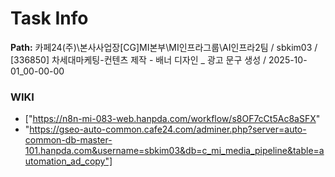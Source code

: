 # Task Info

**Path:** 카페24(주)\본사사업장\[CG]MI본부\MI인프라그룹\AI인프라2팀 / sbkim03 / [336850] 차세대마케팅-컨텐츠 제작 - 배너 디자인 _ 광고 문구 생성 / 2025-10-01_00-00-00

### WIKI
- ["https://n8n-mi-083-web.hanpda.com/workflow/s8OF7cCt5Ac8aSFX"
- "https://gseo-auto-common.cafe24.com/adminer.php?server=auto-common-db-master-101.hanpda.com&username=sbkim03&db=c_mi_media_pipeline&table=automation_ad_copy"]

